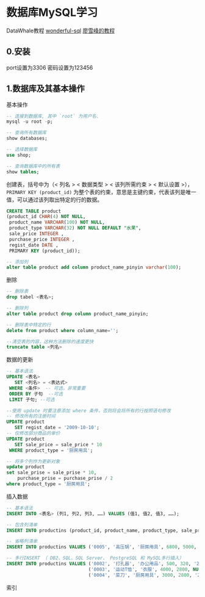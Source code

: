 # 数据库MySQL学习
DataWhale教程 [wonderful-sql](https://github.com/datawhalechina/wonderful-sql)
[廖雪峰的教程](https://liaoxuefeng.com/books/sql/introduction/index.html)
## 0.安装
port设置为3306
密码设置为123456

## 1.数据库及其基本操作
基本操作
```sql
-- 连接到数据库, 其中 `root` 为用户名.
mysql -u root -p;

-- 查询所有数据库
show databases;

-- 选择数据库
use shop;

-- 查询数据库中的所有表
show tables;
```

创建表，括号中为（< 列名 > < 数据类型 > < 该列所需约束 > < 默认设置 >），`PRIMARY KEY (product_id)` 为整个表的约束，意思是主键约束，代表该列是唯一值，可以通过该列取出特定的行的数据。
```sql
CREATE TABLE product
(product_id CHAR(4) NOT NULL,  
 product_name VARCHAR(100) NOT NULL,
 product_type VARCHAR(32) NOT NULL DEFAULT "水果", 
 sale_price INTEGER ,
 purchase_price INTEGER ,
 regist_date DATE ,
 PRIMARY KEY (product_id));

-- 添加列
alter table product add column product_name_pinyin varchar(100);
```

删除
```sql
-- 删除表
drop tabel <表名>;

-- 删除列
alter table product drop column product_name_pinyin;

-- 删除表中特定的行
delete from product where column_name='';

--清空表的内容，这种方法删除的速度更快
truncate table <列名>
```

数据的更新
```sql
-- 基本语法
UPDATE <表名>
   SET <列名> = <表达式> 
 WHERE <条件>  -- 可选，非常重要
 ORDER BY 子句  --可选
 LIMIT 子句; --可选

--使用 update 时要注意添加 where 条件，否则将会将所有的行按照语句修改
-- 修改所有的注册时间
UPDATE product
   SET regist_date = '2009-10-10';  
-- 仅修改部分商品的单价
UPDATE product
   SET sale_price = sale_price * 10
 WHERE product_type = '厨房用具';  

-- 将多个列作为更新对象
update product
set sale_prise = sale_prise * 10,
    purchase_prise = purchase_prise / 2
where product_type = '厨房用具';
 ```

插入数据
```sql
-- 基本语法
INSERT INTO <表名> (列1, 列2, 列3, ……) VALUES (值1, 值2, 值3, ……);  

-- 包含列清单
INSERT INTO productins (product_id, product_name, product_type, sale_price, purchase_price, regist_date) VALUES ('0005', '高压锅', '厨房用具', 6800, 5000, '2009-01-15');

-- 省略列清单
INSERT INTO productins VALUES ('0005', '高压锅', '厨房用具', 6800, 5000, '2009-01-15');  

-- 多行INSERT （ DB2、SQL、SQL Server、 PostgreSQL 和 MySQL多行插入）
INSERT INTO productins VALUES ('0002', '打孔器', '办公用品', 500, 320, '2009-09-11'),
                              ('0003', '运动T恤', '衣服', 4000, 2800, NULL),
                              ('0004', '菜刀', '厨房用具', 3000, 2800, '2009-09-20');  
```

索引
```sql

```